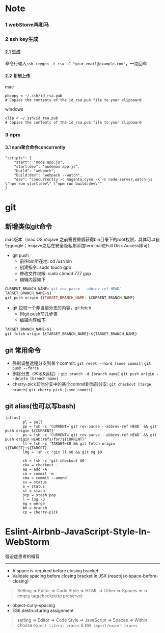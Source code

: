 # Note

### 1 webStorm鸡和马

### 2 ssh key生成
#### 2.1 生成
命令行输入`ssh-keygen -t rsa -C "your_email@example.com"`，一路回车
#### 2.2 复制上传
mac

```
pbcopy < ~/.ssh/id_rsa.pub
# Copies the contents of the id_rsa.pub file to your clipboard
```

windows

```
clip < ~/.ssh/id_rsa.pub
# Copies the contents of the id_rsa.pub file to your clipboard
```

### 3 npm

#### 3.1 npm聚合命令concurrently

```
"scripts": {
	"start": "node app.js",
	"start:dev": "nodemon app.js",
	"build": "webpack",
	"build:dev": "webpack --watch",
	"dev": "concurrently -c magenta,cyan -k -n node-server,watch-js \"npm run start:dev\" \"npm run build:dev\""
}
```


# git
## 新增类似git命令

mac版本（mac OS mojave 之前需要重启获得bin目录下的root权限，具体可以自行google；mojave之后在安全隐私那添加terminal进Full Disk Access即可）

- git push
	- 前往bin所在地: cd /usr/bin
	- 创建指令: sudo touch gpp
	- 修改文件权限: sudo chmod 777 gpp
	- 编辑内容如下

```JavaScript
CURRENT_BRANCH_NAME=`git rev-parse --abbrev-ref HEAD`
TARGET_BRANCH_NAME=$1
git push origin ${TARGET_BRANCH_NAME:-$CURRENT_BRANCH_NAME}
```

- git 拉取一个非当前分支的内容，git fetch
	- 同git push前几步骤
	- 编辑内容如下

```JavaScript
TARGET_BRANCH_NAME=$1
git fetch origin ${TARGET_BRANCH_NAME}:${TARGET_BRANCH_NAME}
```

## git 常用命令

- 强制调整远程分支到某个commit: `git reset --hard [some commit]`  `git push --force`
- 删除分支（本地&远程）: `git branch -d [branch name]` `git push origin --delete [branch name]`
- cherry-pick其他分支中的某个commit到当前分支: `git checkout [targe branch]` `git cherry-pick [some commit]`

## git alias(也可以写bash)

```
[alias]
        pl = pull
        pp = !sh -c 'CURRENT=`git rev-parse --abbrev-ref HEAD` && git push origin ${CURRENT}'
        ps = !sh -c 'CURRENT=`git rev-parse --abbrev-ref HEAD` && git push origin HEAD:refs/for/${CURRENT}'
        ll = !sh -c 'TARGET=$0 && git fetch origin ${TARGET}:${TARGET}'
        lmg = !sh -c 'git ll $0 && git mg $0'

        ck = !sh -c 'git checkout $0'
        cka = checkout .
        aa = add -A
        cm = commit -m
        cma = commit --amend
        ss = status
        s = status
        st = stash
        stp = stash pop
        l = log -3
        mg = merge
        bh = branch
        cp = cherry-pick
```


# Eslint-Airbnb-JavaScript-Style-In-WebStorm

强迫症患者的福音

--------

- A space is required before closing bracket
- Validate spacing before closing bracket in JSX (react/jsx-space-before-closing)

> Setting => Editor => Code Style => HTML => Other => Spaces => in empty tag(checked to preserve)

- object-curly-spacing
- ES6 destructuring assignment

> setting => Editor => Code Style => JavaScript => Spaces => Within
> choose `Object literal braces` & `ES6 import/export braces`
